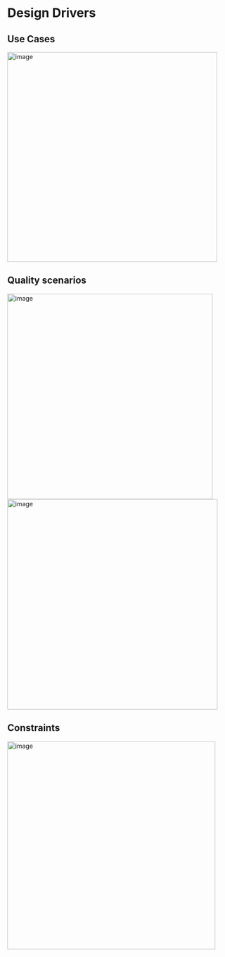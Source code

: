 # Design Drivers

## Use Cases
<img width="477" alt="image" src="https://user-images.githubusercontent.com/94568955/198855511-baead754-b13f-4a51-8938-de5c5c462c55.png">

## Quality scenarios
<img width="467" alt="image" src="https://user-images.githubusercontent.com/94568955/199138221-cb94ce2a-c998-4ddf-89a9-c4dabf1081bb.png">
<img width="478" alt="image" src="https://user-images.githubusercontent.com/94568955/199138607-d4183cd5-5d43-4aae-96aa-e45851d32735.png">


## Constraints
<img width="473" alt="image" src="https://user-images.githubusercontent.com/94568955/198855486-1181321b-c8a8-4605-88ff-620f280b6a81.png">
